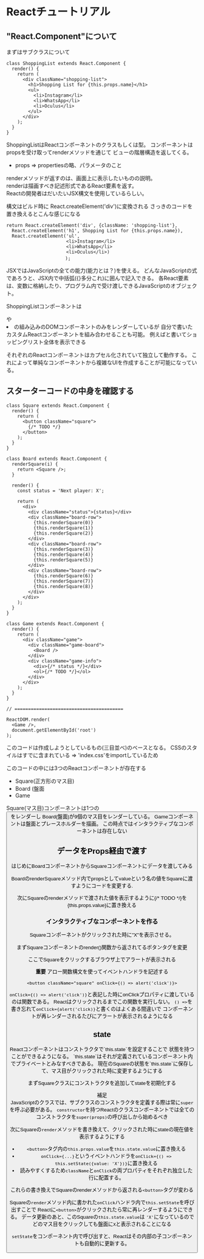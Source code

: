 <h1>Reactチュートリアル</h1>

<h2>"React.Component"について</h2>
まずはサブクラスについて

```
class ShoppingList extends React.Component {
  render() {
    return (
      <div className="shopping-list">
        <h1>Shopping List for {this.props.name}</h1>
        <ul>
          <li>Instagram</li>
          <li>WhatsApp</li>
          <li>Oculus</li>
        </ul>
      </div>
    );
  }
}
```

ShoppingListはReactコンポーネントのクラスもしくは型。
コンポーネントはpropsを受け取ってrenderメソッドを通じて
ビューの階層構造を返してくる。
* props => propertiesの略、パラメータのこと

renderメソッドが返すのは、画面上に表示したいものの説明。</br>
renderは描画すべき記述形式であるReact要素を返す。</br>
Reactの開発者はだいたいJSX構文を使用しているらしい。

<div />構文はビルド時に React.createElement('div')に変換される
さっきのコードを置き換えるとこんな感じになる

```
return React.createElement('div', {className: 'shopping-list'},
  React.createElement('h1', Shopping List for {this.props.name}),
  React.createElement('ul', 
                      <li>Instagram</li>
                      <li>WhatsApp</li>
                      <li>Oculus</li>)
                    　);
```

JSXではJavaScriptの全ての能力(能力とは？)を使える。
どんなJavaScriptの式であろうと、JSX内で中括弧({}多分これ)に囲んで記入できる。
各React要素は、変数に格納したり、プログラム内で受け渡しできるJavaScriptのオブジェクト。

ShoppingListコンポーネントは<div />や<li />の組み込みのDOMコンポーネントのみをレンダーしているが
自分で書いたカスタムReactコンポーネントを組み合わせることも可能。
例えば<ShoppingList />と書いてショッピングリスト全体を表示できる

それぞれのReactコンポーネントはカプセル化されていて独立して動作する。
これによって単純なコンポーネントから複雑なUIを作成することが可能になっている。


<h2>スターターコードの中身を確認する</h2>

```
class Square extends React.Component {
  render() {
    return (
      <button className="square">
        {/* TODO */}
      </button>
    );
  }
}

class Board extends React.Component {
  renderSquare(i) {
    return <Square />;
  }

  render() {
    const status = 'Next player: X';

    return (
      <div>
        <div className="status">{status}</div>
        <div className="board-row">
          {this.renderSquare(0)}
          {this.renderSquare(1)}
          {this.renderSquare(2)}
        </div>
        <div className="board-row">
          {this.renderSquare(3)}
          {this.renderSquare(4)}
          {this.renderSquare(5)}
        </div>
        <div className="board-row">
          {this.renderSquare(6)}
          {this.renderSquare(7)}
          {this.renderSquare(8)}
        </div>
      </div>
    );
  }
}

class Game extends React.Component {
  render() {
    return (
      <div className="game">
        <div className="game-board">
          <Board />
        </div>
        <div className="game-info">
          <div>{/* status */}</div>
          <ol>{/* TODO */}</ol>
        </div>
      </div>
    );
  }
}

// ========================================

ReactDOM.render(
  <Game />,
  document.getElementById('root')
);
```

このコードは作成しようとしているもの(三目並べ)のベースとなる。
CSSのスタイルはすでに含まれている
 => 'index.css'をimportしているため

このコードの中には3つのReactコンポーネントが存在する
* Square(正方形のマス目)
* Board (盤面
* Game

Square(マス目)コンポーネントは1つの<button>をレンダーし
Board(盤面)が9個のマス目をレンダーしている。
Gameコンポーネントは盤面とプレースホルダーを描画。
この時点ではインタラクティブなコンポーネントは存在しない

<h2>データをProps経由で渡す</h2>
はじめにBoardコンポーネントからSquareコンポーネントにデータを渡してみる

BoardのrenderSquareメソッド内でpropsとしてvalueという名の値をSquareに渡すようにコードを変更する.

次にSquareのrenderメソッドで渡された値を表示するように{/* TODO */}を
{this.props.value}に置き換える

<h3>インタラクティブなコンポーネントを作る</h3>
Squareコンポーネントがクリックされた時に"X"を表示させる。

まずSquareコンポーネントのrender()関数から返されてるボタンタグを変更

ここでSquareをクリックするブラウザ上でアラートが表示される

<detail><summary>**重要** アロー関数構文を使ってイベントハンドラを記述する</summary>

```
<button className="square" onClick={() => alert('click')}>
```

`onClick={() => alert('click')}`と表記した時にonClickプロパティに渡しているのは関数である。
Reactはクリックされるまでこの関数を実行しない。
`() =>`を書き忘れて`onClick={alert('click)}`と書くのはよくある間違いで
コンポーネントが再レンダーされるたびにアラートが表示されるようになる</detail>


<h2>state</h2>
Reactコンポーネントはコンストラクタで`this.state`を設定することで
状態を持つことができるようになる。
`this.state`はそれが定義されているコンポーネント内でプライベートとみなすべきである。
現在のSquareの状態を`this.state`に保存して、マス目がクリックされた時に変更するようにする

まずSquareクラスにコンストラクタを追加してstateを初期化する

<detail><summary>補足</summary>
JavaScriptのクラスでは、サブクラスのコンストラクタを定義する際は常に`super`を呼ぶ必要がある。
`constructor`を持つReactのクラスコンポーネントでは全てのコンストラクタを`super(props)`の呼び出しから始めるべき</detail>


次にSquareの`render`メソッドを書き換えて、クリックされた時にstateの現在値を表示するようにする

* `<button>`タグ内の`this.props.value`を`this.state.value`に置き換える
* `onClick={...}`というイベントハンドラを`onClick={() => this.setState({value: 'X'})}`に置き換える
* 読みやすくするため`className`と`onClick`の両プロパティをそれぞれ独立した行に配置する。

これらの書き換えでSquareのrenderメソッドから返される`<button>`タグが変わる

Squareの`render`メソッド内に書かれた`onClick`ハンドラ内で`this.setState`を呼び出すことで
Reactに`<button>`がクリックされたら常に再レンダーするようにできる。
データ更新のあと、このSquareの`this.state.value`は `'X'`になっているので
どのマス目をクリックしても盤面に`X`と表示されることになる

`setState`をコンポーネント内で呼び出すと、Reactはその内部の子コンポーネントも自動的に更新する。